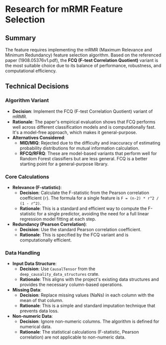 # Research for mRMR Feature Selection

## Summary
The feature requires implementing the mRMR (Maximum Relevance and Minimum Redundancy) feature selection algorithm. Based on the referenced paper (1908.05376v1.pdf), the **FCQ (F-test Correlation Quotient)** variant is the most suitable choice due to its balance of performance, robustness, and computational efficiency.

## Technical Decisions

### Algorithm Variant
- **Decision**: Implement the FCQ (F-test Correlation Quotient) variant of mRMR.
- **Rationale**: The paper's empirical evaluation shows that FCQ performs well across different classification models and is computationally fast. It's a model-free approach, which makes it general-purpose.
- **Alternatives Considered**:
    - **MID/MIQ**: Rejected due to the difficulty and inaccuracy of estimating probability distributions for mutual information calculation.
    - **RFCQ/RFRQ**: These are model-based variants that perform well for Random Forest classifiers but are less general. FCQ is a better starting point for a general-purpose library.

### Core Calculations
- **Relevance (F-statistic)**:
    - **Decision**: Calculate the F-statistic from the Pearson correlation coefficient (`r`). The formula for a single feature is `F = (n-2) * r^2 / (1 - r^2)`.
    - **Rationale**: This is a standard and efficient way to compute the F-statistic for a single predictor, avoiding the need for a full linear regression model fitting at each step.
- **Redundancy (Pearson Correlation)**:
    - **Decision**: Use the standard Pearson correlation coefficient.
    - **Rationale**: This is specified by the FCQ variant and is computationally efficient.

### Data Handling
- **Input Data Structure**:
    - **Decision**: Use `CausalTensor` from the `deep_causality_data_structures` crate.
    - **Rationale**: This aligns with the project's existing data structures and provides the necessary column-based operations.
- **Missing Data**:
    - **Decision**: Replace missing values (NaNs) in each column with the mean of that column.
    - **Rationale**: This is a simple and standard imputation technique that prevents data loss.
- **Non-numeric Data**:
    - **Decision**: Ignore non-numeric columns. The algorithm is defined for numerical data.
    - **Rationale**: The statistical calculations (F-statistic, Pearson correlation) are not applicable to non-numeric data.
